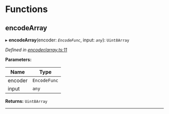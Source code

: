 

# Functions

<a id="encodearray"></a>

##  encodeArray

▸ **encodeArray**(encoder: *`EncodeFunc`*, input: *`any`*): `Uint8Array`

*Defined in [encoder/array.ts:11](https://github.com/polkadot-js/common/blob/e5cab29/packages/util-rlp/src/encoder/array.ts#L11)*

**Parameters:**

| Name | Type |
| ------ | ------ |
| encoder | `EncodeFunc` |
| input | `any` |

**Returns:** `Uint8Array`

___

